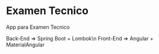 # Examen Tecnico
 App para Examen Tecnico

Back-End => Spring Boot + Lombok\n
Front-End => Angular + MaterialAngular
